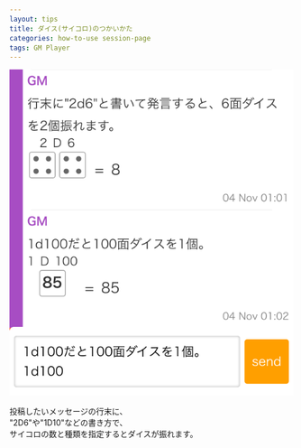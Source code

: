 ```yaml
---
layout: tips
title: ダイス(サイコロ)のつかいかた
categories: how-to-use session-page
tags: GM Player
---
```


![](/assets/how-to-use/use-dicecode/01.png)

投稿したいメッセージの行末に、  
"2D6"や"1D10"などの書き方で、  
サイコロの数と種類を指定するとダイスが振れます。  
